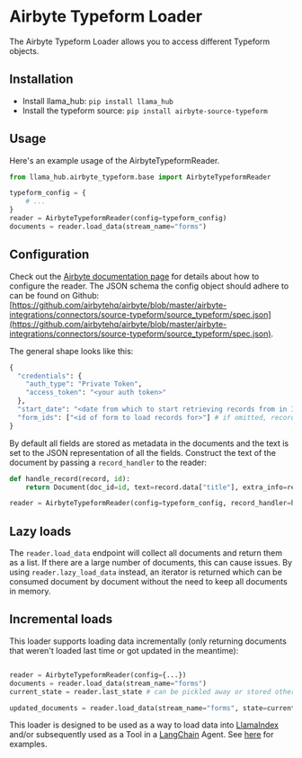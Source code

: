 # Airbyte Typeform Loader

The Airbyte Typeform Loader allows you to access different Typeform objects.

## Installation

* Install llama_hub: `pip install llama_hub`
* Install the typeform source: `pip install airbyte-source-typeform`

## Usage

Here's an example usage of the AirbyteTypeformReader.

```python
from llama_hub.airbyte_typeform.base import AirbyteTypeformReader

typeform_config = {
    # ...
}
reader = AirbyteTypeformReader(config=typeform_config)
documents = reader.load_data(stream_name="forms")
```

## Configuration

Check out the [Airbyte documentation page](https://docs.airbyte.com/integrations/sources/typeform/) for details about how to configure the reader.
The JSON schema the config object should adhere to can be found on Github: [https://github.com/airbytehq/airbyte/blob/master/airbyte-integrations/connectors/source-typeform/source_typeform/spec.json](https://github.com/airbytehq/airbyte/blob/master/airbyte-integrations/connectors/source-typeform/source_typeform/spec.json).

The general shape looks like this:
```python
{
  "credentials": {
    "auth_type": "Private Token",
    "access_token": "<your auth token>"
  },
  "start_date": "<date from which to start retrieving records from in ISO format, e.g. 2020-10-20T00:00:00Z>",
  "form_ids": ["<id of form to load records for>"] # if omitted, records from all forms will be loaded
}
```

By default all fields are stored as metadata in the documents and the text is set to the JSON representation of all the fields. Construct the text of the document by passing a `record_handler` to the reader:
```python
def handle_record(record, id):
    return Document(doc_id=id, text=record.data["title"], extra_info=record.data)

reader = AirbyteTypeformReader(config=typeform_config, record_handler=handle_record)
```

## Lazy loads

The `reader.load_data` endpoint will collect all documents and return them as a list. If there are a large number of documents, this can cause issues. By using `reader.lazy_load_data` instead, an iterator is returned which can be consumed document by document without the need to keep all documents in memory.

## Incremental loads

This loader supports loading data incrementally (only returning documents that weren't loaded last time or got updated in the meantime):
```python

reader = AirbyteTypeformReader(config={...})
documents = reader.load_data(stream_name="forms")
current_state = reader.last_state # can be pickled away or stored otherwise

updated_documents = reader.load_data(stream_name="forms", state=current_state) # only loads documents that were updated since last time
```

This loader is designed to be used as a way to load data into [LlamaIndex](https://github.com/jerryjliu/gpt_index/tree/main/gpt_index) and/or subsequently used as a Tool in a [LangChain](https://github.com/hwchase17/langchain) Agent. See [here](https://github.com/emptycrown/llama-hub/tree/main) for examples.
